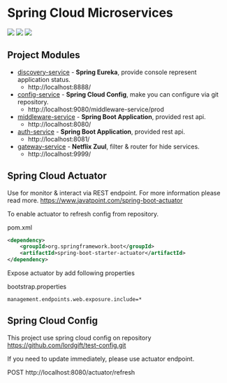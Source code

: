 # Spring Cloud Microservices
![](https://img.shields.io/badge/Java-8-orange.svg?logo=java)
![](https://img.shields.io/badge/Spring%20Cloud-Greenwich.SR2-green.svg)
![](https://img.shields.io/badge/Maven-4.0.0-CA1E32.svg)


## Project Modules
- [discovery-service](discovery-service) - **Spring Eureka**, provide console represent application status.
  - http://localhost:8888/
- [config-service](config-service) - **Spring Cloud Config**, make you can configure via git repository.
  - http://localhost:9080/middleware-service/prod
- [middleware-service](middleware-service) - **Spring Boot Application**, provided rest api.
  - http://localhost:8080/
- [auth-service](auth-service) - **Spring Boot Application**, provided rest api.
  - http://localhost:8081/
- [gateway-service](gateway-service) - **Netflix Zuul**, filter & router for hide services.
  - http://localhost:9999/

## Spring Cloud Actuator

Use for monitor & interact via REST endpoint. 
For more information please read more. https://www.javatpoint.com/spring-boot-actuator

To enable actuator to refresh config from repository.

pom.xml
```xml
<dependency>
    <groupId>org.springframework.boot</groupId>
    <artifactId>spring-boot-starter-actuator</artifactId>
</dependency>
```


Expose actuator by add following properties

bootstrap.properties
```properties
management.endpoints.web.exposure.include=*
```



## Spring Cloud Config

This project use spring cloud config on repository https://github.com/lordgift/test-config.git

If you need to update immediately, please use actuator endpoint.

POST http://localhost:8080/actuator/refresh
